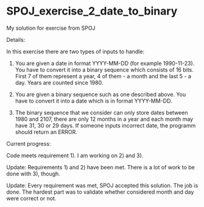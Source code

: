 # SPOJ_exercise_2_date_to_binary
My solution for exercise from SPOJ

Details:

In this exercise there are two types of inputs to handle:

1) You are given a date in format YYYY-MM-DD (for example 1990-11-23). You have to convert it into a binary sequence which consists of 16 bits. First 7 of them represent a year, 4 of them - a month and the last 5 - a day. Years are counted since 1980.

2) You are given a binary sequence such as one described above. You have to convert it into a date which is in format YYYY-MM-DD.

3) The binary sequence that we consider can only store dates between 1980 and 2107, there are only 12 months in a year and each month may have 31, 30 or 29 days. If someone inputs incorrect date, the programm should return an ERROR.

Current progress: 

Code meets requirement 1). I am working on 2) and 3).

Update: Requirements 1) and 2) have been met. There is a lot of work to be done with 3), though.

Update: Every requirement was met, SPOJ accepted this solution. The job is done. The hardest part was to validate whether considered month and day were correct or not.
